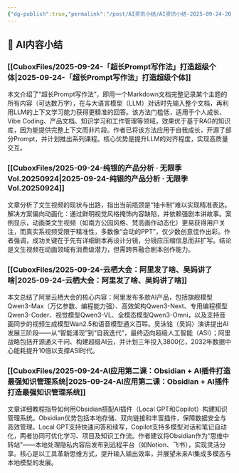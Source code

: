 ```yaml
---
{"dg-publish":true,"permalink":"/post/AI资讯小结/AI资讯小结-2025-09-24-2025-09-24/"}
---
```





## 🤖 AI内容小结

### [[CuboxFiles/2025-09-24-「超长Prompt写作法」打造超级个体\|2025-09-24-「超长Prompt写作法」打造超级个体]]

本文介绍了“超长Prompt写作法”，即用一个Markdown文档完整记录某个主题的所有内容（可达数万字），在与大语言模型（LLM）对话时先输入整个文档，再利用LLM的上下文学习能力获得更精准的回答。该方法门槛低，适用于个人成长、Vibe Coding、产品文档、知识学习和工作管理等领域，效果优于基于RAG的知识库，因为能提供完整上下文而非片段。作者已将该方法应用于自我成长，开源了部分Prompt，并计划推出系列课程。核心优势是提升LLM的对齐程度，实现高质量交互。

### [[CuboxFiles/2025-09-24-纯银的产品分析 · 无限季 Vol.20250924\|2025-09-24-纯银的产品分析 · 无限季 Vol.20250924]]

文章分析了文生视频的现状与出路，指出当前瓶颈是“抽卡制”难以实现精准表达。解决方案偏向动画化：通过鲜明视觉风格掩饰内容缺陷，并依赖强剧本讲故事。案例显示，动画类文生视频（如南方公园风格、梵高画作动态化）更易获得用户关注，而真实系视频受限于精准性，多数像“会动的PPT”，仅少数创意佳作出彩。作者强调，成功关键在于先有详细剧本再设计分镜，分镜应压缩信息而非扩写。结论是文生视频在动画领域有消费级潜力，但需跨界融合剧本创作能力。

### [[CuboxFiles/2025-09-24-云栖大会：阿里发了啥、吴妈讲了啥\|2025-09-24-云栖大会：阿里发了啥、吴妈讲了啥]]

本文总结了阿里云栖大会的核心内容：阿里发布多款AI产品，包括旗舰模型Qwen3-Max（万亿参数、编程能力强）、高效架构Qwen3-Next、专用编程模型Qwen3-Coder、视觉模型Qwen3-VL、全模态模型Qwen3-Omni，以及支持音画同步的视频生成模型Wan2.5和语音模型通义百聆。吴泳铭（吴妈）演讲提出AI发展三阶段——从“智能涌现”到“自我迭代”，最终迈向超级人工智能（ASI）；阿里战略包括开源通义千问、构建超级AI云，并计划三年投入3800亿，2032年数据中心能耗提升10倍以支撑ASI时代。

### [[CuboxFiles/2025-09-24-AI应用第二课：Obsidian + AI插件打造最强知识管理系统\|2025-09-24-AI应用第二课：Obsidian + AI插件打造最强知识管理系统]]

文章详细教程指导如何用Obsidian搭配AI插件（Local GPT和Copilot）构建知识管理系统。Obsidian优势包括本地存储、双向链接和丰富插件，保障数据安全与高效管理。Local GPT支持快速问答和续写，Copilot支持多模型对话和笔记自动化，两者协同可优化学习、项目及知识工作流。作者建议将Obsidian作为“思维中转站”——本地处理隐私内容后发布到远程平台（如Notion、飞书），实现灵活分享。核心是以工具革新思维方式，提升输入输出效率，并展望未来AI集成多模态与本地模型的发展。

